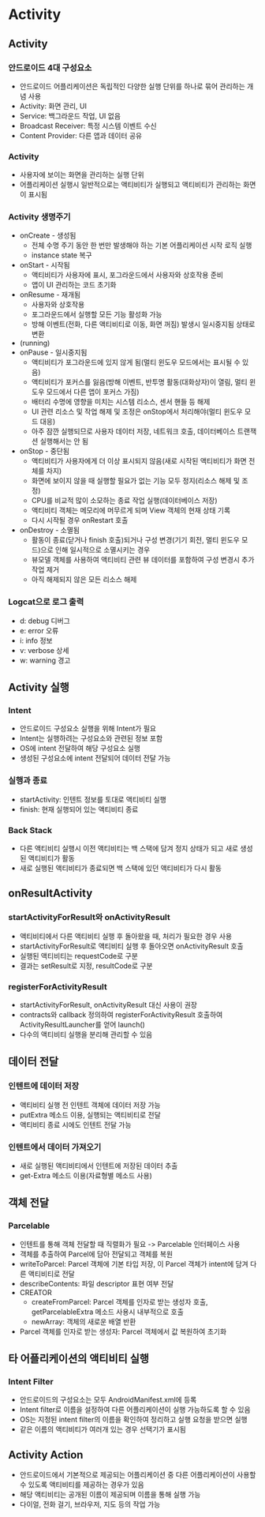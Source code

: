 # Activity

## Activity

### 안드로이드 4대 구성요소

- 안드로이드 어플리케이션은 독립적인 다양한 실행 단위를 하나로 묶어 관리하는 개념 사용
- Activity: 화면 관리, UI
- Service: 백그라운드 작업, UI 없음
- Broadcast Receiver: 특정 시스템 이벤트 수신
- Content Provider: 다른 앱과 데이터 공유

### Activity

- 사용자에 보이는 화면을 관리하는 실행 단위
- 어플리케이션 실행시 일반적으로는 액티비티가 실행되고 액티비티가 관리하는 화면이 표시됨

### Activity 생명주기

- onCreate - 생성됨
    - 전체 수명 주기 동안 한 번만 발생해야 하는 기본 어플리케이션 시작 로직 실행
    - instance state 복구
- onStart - 시작됨
    - 액티비티가 사용자에 표시, 포그라운드에서 사용자와 상호작용 준비
    - 앱이 UI 관리하는 코드 초기화
- onResume - 재개됨
    - 사용자와 상호작용
    - 포그라운드에서 실행할 모든 기능 활성화 가능
    - 방해 이벤트(전화, 다른 액티비티로 이동, 화면 꺼짐) 발생시 일시중지됨 상태로 변환
- (running)
- onPause - 일시중지됨
    - 액티비티가 포그라운드에 있지 않게 됨(멀티 윈도우 모드에서는 표시될 수 있음)
    - 액티비티가 포커스를 잃음(방해 이벤트, 반투명 활동(대화상자)이 열림, 멀티 윈도우 모드에서 다른 앱이 포커스 가짐)
    - 배터리 수명에 영향을 미치는 시스템 리소스, 센서 핸들 등 해제
    - UI 관련 리소스 및 작업 해제 및 조정은 onStop에서 처리해야(멀티 윈도우 모드 대응)
    - 아주 잠깐 실행되므로 사용자 데이터 저장, 네트워크 호출, 데이터베이스 트랜잭션 실행해서는 안 됨
- onStop - 중단됨
    - 액티비티가 사용자에게 더 이상 표시되지 않음(새로 시작된 액티비티가 화면 전체를 차지)
    - 화면에 보이지 않을 때 실행할 필요가 없는 기능 모두 정지(리소스 해제 및 조정)
    - CPU를 비교적 많이 소모하는 종료 작업 실행(데이터베이스 저장)
    - 액티비티 객체는 메모리에 머무르게 되며 View 객체의 현재 상태 기록
    - 다시 시작될 경우 onRestart 호출
- onDestroy - 소멸됨
    - 활동이 종료(닫거나 finish 호출)되거나 구성 변경(기기 회전, 멀티 윈도우 모드)으로 인해 일시적으로 소멸시키는 경우
    - 뷰모델 객체를 사용하여 액티비티 관련 뷰 데이터를 포함하여 구성 변경시 추가 작업 제거
    - 아직 해제되지 않은 모든 리소스 해제

### Logcat으로 로그 출력

- d: debug 디버그
- e: error 오류
- i: info 정보
- v: verbose 상세
- w: warning 경고

## Activity 실행

### Intent

- 안드로이드 구성요소 실행을 위해 Intent가 필요
- Intent는 실행하려는 구성요소와 관련된 정보 포함
- OS에 intent 전달하여 해당 구성요소 실행
- 생성된 구성요소에 intent 전달되어 데이터 전달 가능

### 실행과 종료

- startActivity: 인텐트 정보를 토대로 액티비티 실행
- finish: 현재 실행되어 있는 액티비티 종료

### Back Stack

- 다른 액티비티 실행시 이전 액티비티는 백 스택에 담겨 정지 상태가 되고 새로 생성된 액티비티가 활동
- 새로 실행된 액티비티가 종료되면 백 스택에 있던 액티비티가 다시 활동

## onResultActivity

### startActivityForResult와 onActivityResult

- 액티비티에서 다른 액티비티 실행 후 돌아왔을 때, 처리가 필요한 경우 사용
- startActivityForResult로 액티비티 실행 후 돌아오면 onActivityResult 호출
- 실행된 액티비티는 requestCode로 구분
- 결과는 setResult로 지정, resultCode로 구분

### registerForActivityResult

- startActivityForResult, onActivityResult 대신 사용이 권장
- contracts와 callback 정의하여 registerForActivityResult 호출하여 ActivityResultLauncher를 얻어 launch()
- 다수의 액티비티 실행을 분리해 관리할 수 있음

## 데이터 전달

### 인텐트에 데이터 저장

- 액티비티 실행 전 인텐트 객체에 데이터 저장 가능
- putExtra 메소드 이용, 실행되는 액티비티로 전달
- 액티비티 종료 시에도 인텐트 전달 가능

### 인텐트에서 데이터 가져오기

- 새로 실행된 액티비티에서 인텐트에 저장된 데이터 추출
- get-Extra 메소드 이용(자료형별 메소드 사용)

## 객체 전달

### Parcelable

- 인텐트를 통해 객체 전달할 때 직렬화가 필요 -> Parcelable 인터페이스 사용
- 객체를 추출하여 Parcel에 담아 전달되고 객체를 복원
- writeToParcel: Parcel 객체에 기본 타입 저장, 이 Parcel 객체가 intent에 담겨 다른 액티비티로 전달
- describeContents: 파일 descriptor 표현 여부 전달
- CREATOR
    - createFromParcel: Parcel 객체를 인자로 받는 생성자 호출, getParcelableExtra 메소드 사용시 내부적으로 호출
    - newArray: 객체의 새로운 배열 반환
- Parcel 객체를 인자로 받는 생성자: Parcel 객체에서 값 복원하여 초기화

## 타 어플리케이션의 액티비티 실행

### Intent Filter

- 안드로이드의 구성요소는 모두 AndroidManifest.xml에 등록
- Intent filter로 이름을 설정하여 다른 어플리케이션이 실행 가능하도록 할 수 있음
- OS는 지정된 intent filter의 이름을 확인하여 정리하고 실행 요청을 받으면 실행
- 같은 이름의 액티비티가 여러개 있는 경우 선택기가 표시됨

## Activity Action

- 안드로이드에서 기본적으로 제공되는 어플리케이션 중 다른 어플리케이션이 사용할 수 있도록 액티비티를 제공하는 경우가 있음
- 해당 액티비티는 공개된 이름이 제공되며 이름을 통해 실행 가능
- 다이얼, 전화 걸기, 브라우저, 지도 등의 작업 가능